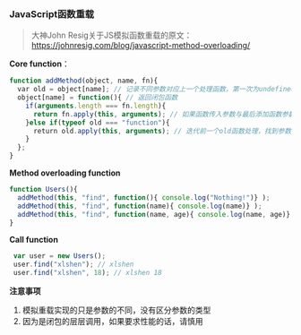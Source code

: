 ### JavaScript函数重载
> 大神John Resig关于JS模拟函数重载的原文：<a href="https://johnresig.com/blog/javascript-method-overloading/">https://johnresig.com/blog/javascript-method-overloading/</a>

**Core function**：
```js
function addMethod(object, name, fn){
  var old = object[name]; // 记录不同参数对应上一个处理函数，第一次为undefined, 第二次为第一次处理函数...
  object[name] = function(){ // 返回闭包函数
    if(arguments.length === fn.length){
      return fn.apply(this, arguments); // 如果函数传入参数与最后添加函数参数相同，则直接处理
    }else if(typeof old === "function"){ 
      return old.apply(this, arguments); // 迭代前一个old函数处理，找到参数相等或不满足条件返回undefined
    }
  };
}
```
**Method overloading function**
```js
function Users(){
  addMethod(this, "find", function(){ console.log("Nothing!")} );
  addMethod(this, "find", function(name){ console.log(name)} );
  addMethod(this, "find", function(name, age){ console.log(name, age)} );
}
```
**Call function**
```js
 var user = new Users();
 user.find("xlshen"); // xlshen
 user.find("xlshen", 18); // xlshen 18
```
**注意事项**
1. 模拟重载实现的只是参数的不同，没有区分参数的类型
2. 因为是闭包的层层调用，如果要求性能的话，请慎用
